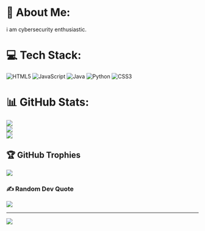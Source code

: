 # 💫 About Me:
i am cybersecurity enthusiastic.


# 💻 Tech Stack:
![HTML5](https://img.shields.io/badge/html5-%23E34F26.svg?style=for-the-badge&logo=html5&logoColor=white) ![JavaScript](https://img.shields.io/badge/javascript-%23323330.svg?style=for-the-badge&logo=javascript&logoColor=%23F7DF1E) ![Java](https://img.shields.io/badge/java-%23ED8B00.svg?style=for-the-badge&logo=openjdk&logoColor=white) ![Python](https://img.shields.io/badge/python-3670A0?style=for-the-badge&logo=python&logoColor=ffdd54) ![CSS3](https://img.shields.io/badge/css3-%231572B6.svg?style=for-the-badge&logo=css3&logoColor=white)
# 📊 GitHub Stats:
![](https://github-readme-stats.vercel.app/api?username=AzazAhmedEraj&theme=dark&hide_border=false&include_all_commits=false&count_private=false)<br/>
![](https://github-readme-streak-stats.herokuapp.com/?user=AzazAhmedEraj&theme=dark&hide_border=false)<br/>
![](https://github-readme-stats.vercel.app/api/top-langs/?username=AzazAhmedEraj&theme=dark&hide_border=false&include_all_commits=false&count_private=false&layout=compact)

## 🏆 GitHub Trophies
![](https://github-profile-trophy.vercel.app/?username=AzazAhmedEraj&theme=radical&no-frame=false&no-bg=true&margin-w=4)

### ✍️ Random Dev Quote
![](https://quotes-github-readme.vercel.app/api?type=horizontal&theme=radical)

---
[![](https://visitcount.itsvg.in/api?id=AzazAhmedEraj&icon=0&color=0)](https://visitcount.itsvg.in)

<!-- Proudly created with GPRM ( https://gprm.itsvg.in ) -->
